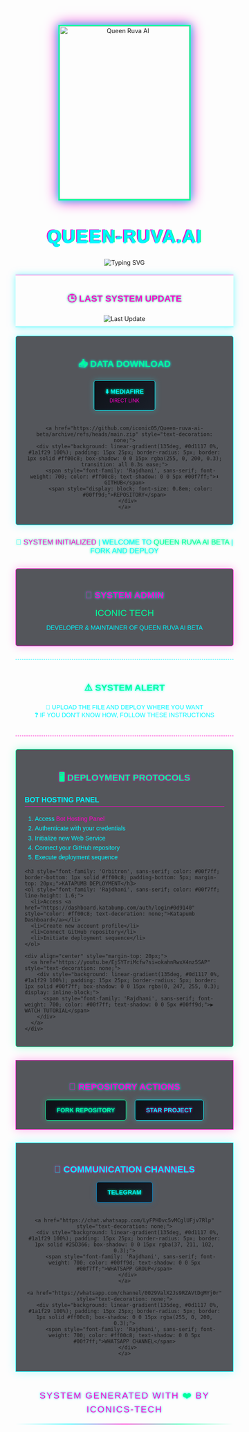 <p align="center">
  <img src="https://files.catbox.moe/5i2kcn.png" alt="Queen Ruva AI" width="300" height="400" style="border: 3px solid #00ff9d; box-shadow: 0 0 15px #00f7ff, 0 0 30px #ff00c8;" />
</p>

<h1 align="center" style="font-family: 'Orbitron', sans-serif; font-size: 3em; color: #00f7ff; text-shadow: 0 0 10px #00ff9d, 0 0 20px #ff00c8; letter-spacing: 2px; animation: glitch 1s linear infinite;">QUEEN-RUVA.AI</h1>

<p align="center">
  <img src="https://readme-typing-svg.demolab.com?font=Orbitron&weight=900&size=26&duration=4000&pause=1000&color=00F7FF&background=000000&center=true&vCenter=true&width=435&lines=MY+NAME+IS+ICONIC+TECH;CREATED+QUEEN+RUVA+AI;FORK+ME+AND+ENJOY!&repeat=true" alt="Typing SVG" />
</p>

<div align="center" style="border-top: 1px solid #ff00c8; border-bottom: 1px solid #00f7ff; padding: 10px; margin: 20px 0; box-shadow: 0 0 15px rgba(0, 247, 255, 0.5);">
  <h2 style="font-family: 'Rajdhani', sans-serif; color: #ff00c8; text-shadow: 0 0 5px #00ff9d;">🕒 LAST SYSTEM UPDATE</h2>
  <img src="https://img.shields.io/github/last-commit/iconic05/Queen-ruva-ai-beta?style=for-the-badge&label=SYNC%20COMPLETE&color=00ff9d&labelColor=0d1117&logo=data:image/svg+xml;base64,PHN2ZyB4bWxucz0iaHR0cDovL3d3dy53My5vcmcvMjAwMC9zdmciIHdpZHRoPSIyNCIgaGVpZ2h0PSIyNCIgdmlld0JveD0iMCAwIDI0IDI0IiBmaWxsPSJub25lIiBzdHJva2U9IiMwMGZmOWQiIHN0cm9rZS13aWR0aD0iMiIgc3Ryb2tlLWxpbmVjYXA9InJvdW5kIiBzdHJva2UtbGluZWpvaW49InJvdW5kIj48cGF0aCBkPSJNMjEgMTJhOSA5IDAgMSAxLTYuMjE5LTguNTYiLz48cGF0aCBkPSJNMTIgMnYxMGw0LTQiLz48L3N2Zz4=" alt="Last Update" />
</div>

<div align="center" style="background: rgba(13, 17, 23, 0.7); padding: 20px; border-radius: 5px; border: 1px solid #00f7ff; box-shadow: 0 0 20px rgba(0, 247, 255, 0.3); margin: 20px 0;">
  <h2 style="font-family: 'Rajdhani', sans-serif; color: #00ff9d; text-shadow: 0 0 5px #00f7ff;">📥 DATA DOWNLOAD</h2>
  
  <div style="display: flex; justify-content: center; gap: 20px; flex-wrap: wrap;">
    <a href="https://www.mediafire.com/file/25q29nxq3nyuom0/QUEEN_RUVA_AI_updat_%25F0%259F%2594%258D%25E2%259C%2585.zip/file" style="text-decoration: none;">
      <div style="background: linear-gradient(135deg, #0d1117 0%, #1a1f29 100%); padding: 15px 25px; border-radius: 5px; border: 1px solid #00f7ff; box-shadow: 0 0 15px rgba(0, 247, 255, 0.3); transition: all 0.3s ease;">
        <span style="font-family: 'Rajdhani', sans-serif; font-weight: 700; color: #00f7ff; text-shadow: 0 0 5px #00ff9d;">⬇️ MEDIAFIRE</span>
        <span style="display: block; font-size: 0.8em; color: #ff00c8;">DIRECT LINK</span>
      </div>
    </a>
    
    <a href="https://github.com/iconic05/Queen-ruva-ai-beta/archive/refs/heads/main.zip" style="text-decoration: none;">
      <div style="background: linear-gradient(135deg, #0d1117 0%, #1a1f29 100%); padding: 15px 25px; border-radius: 5px; border: 1px solid #ff00c8; box-shadow: 0 0 15px rgba(255, 0, 200, 0.3); transition: all 0.3s ease;">
        <span style="font-family: 'Rajdhani', sans-serif; font-weight: 700; color: #ff00c8; text-shadow: 0 0 5px #00f7ff;">⬇️ GITHUB</span>
        <span style="display: block; font-size: 0.8em; color: #00ff9d;">REPOSITORY</span>
      </div>
    </a>
  </div>
</div>

<div align="center" style="margin: 30px 0;">
  <p style="font-family: 'Rajdhani', sans-serif; color: #00f7ff; text-shadow: 0 0 5px #00ff9d; font-size: 1.2em;">
    💾 <span style="color: #ff00c8;">SYSTEM INITIALIZED</span> | WELCOME TO <span style="color: #00ff9d;">QUEEN RUVA AI BETA</span> | FORK AND DEPLOY
  </p>
</div>

<div align="center" style="background: rgba(13, 17, 23, 0.7); padding: 20px; border-radius: 5px; border: 1px solid #ff00c8; box-shadow: 0 0 20px rgba(255, 0, 200, 0.3); margin: 20px 0;">
  <h2 style="font-family: 'Rajdhani', sans-serif; color: #ff00c8; text-shadow: 0 0 5px #00f7ff;">👤 SYSTEM ADMIN</h2>
  <p style="font-family: 'Orbitron', sans-serif; color: #00ff9d; font-size: 1.5em; margin: 10px 0;">
    <span style="animation: flicker 2s infinite alternate;">ICONIC TECH</span>
  </p>
  <p style="font-family: 'Rajdhani', sans-serif; color: #00f7ff; font-size: 1em;">
    DEVELOPER & MAINTAINER OF QUEEN RUVA AI BETA
  </p>
</div>

<div align="center" style="margin: 30px 0; padding: 20px; border-top: 1px dashed #00f7ff; border-bottom: 1px dashed #ff00c8;">
  <h2 style="font-family: 'Rajdhani', sans-serif; color: #00ff9d; text-shadow: 0 0 5px #00f7ff;">⚠️ SYSTEM ALERT</h2>
  <p style="font-family: 'Rajdhani', sans-serif; color: #00f7ff;">
    🚀 UPLOAD THE FILE AND DEPLOY WHERE YOU WANT<br>
    ❓ IF YOU DON'T KNOW HOW, FOLLOW THESE INSTRUCTIONS
  </p>
</div>

<div align="center" style="background: rgba(13, 17, 23, 0.7); padding: 20px; border-radius: 5px; border: 1px solid #00ff9d; box-shadow: 0 0 20px rgba(0, 255, 157, 0.3); margin: 20px 0;">
  <h2 style="font-family: 'Rajdhani', sans-serif; color: #00ff9d; text-shadow: 0 0 5px #ff00c8;">🖥 DEPLOYMENT PROTOCOLS</h2>
  
  <div style="text-align: left; max-width: 800px; margin: 0 auto;">
    <h3 style="font-family: 'Orbitron', sans-serif; color: #00f7ff; border-bottom: 1px solid #ff00c8; padding-bottom: 5px;">BOT HOSTING PANEL</h3>
    <ol style="font-family: 'Rajdhani', sans-serif; color: #00f7ff; line-height: 1.6;">
      <li>Access <a href="https://bot-hosting.net/?aff=1274828280750407803" style="color: #ff00c8; text-decoration: none;">Bot Hosting Panel</a></li>
      <li>Authenticate with your credentials</li>
      <li>Initialize new Web Service</li>
      <li>Connect your GitHub repository</li>
      <li>Execute deployment sequence</li>
    </ol>
    
    <h3 style="font-family: 'Orbitron', sans-serif; color: #00f7ff; border-bottom: 1px solid #ff00c8; padding-bottom: 5px; margin-top: 20px;">KATAPUMB DEPLOYMENT</h3>
    <ol style="font-family: 'Rajdhani', sans-serif; color: #00f7ff; line-height: 1.6;">
      <li>Access <a href="https://dashboard.katabump.com/auth/login#0d9140" style="color: #ff00c8; text-decoration: none;">Katapumb Dashboard</a></li>
      <li>Create new account profile</li>
      <li>Connect GitHub repository</li>
      <li>Initiate deployment sequence</li>
    </ol>
    
    <div align="center" style="margin-top: 20px;">
      <a href="https://youtu.be/EjSYTriMcfw?si=okahnRwxX4nz5SAP" style="text-decoration: none;">
        <div style="background: linear-gradient(135deg, #0d1117 0%, #1a1f29 100%); padding: 15px 25px; border-radius: 5px; border: 1px solid #00f7ff; box-shadow: 0 0 15px rgba(0, 247, 255, 0.3); display: inline-block;">
          <span style="font-family: 'Rajdhani', sans-serif; font-weight: 700; color: #00f7ff; text-shadow: 0 0 5px #00ff9d;">▶️ WATCH TUTORIAL</span>
        </div>
      </a>
    </div>
  </div>
</div>

<div align="center" style="margin: 30px 0; padding: 20px; background: rgba(13, 17, 23, 0.7); border: 1px solid #ff00c8; box-shadow: 0 0 20px rgba(255, 0, 200, 0.3);">
  <h2 style="font-family: 'Rajdhani', sans-serif; color: #ff00c8; text-shadow: 0 0 5px #00f7ff;">📌 REPOSITORY ACTIONS</h2>
  <div style="display: flex; justify-content: center; gap: 20px; flex-wrap: wrap; margin-top: 15px;">
    <a href="https://github.com/iconic05/Queen-ruva-ai-beta/fork" style="text-decoration: none;">
      <div style="background: linear-gradient(135deg, #0d1117 0%, #1a1f29 100%); padding: 15px 25px; border-radius: 5px; border: 1px solid #00ff9d; box-shadow: 0 0 15px rgba(0, 255, 157, 0.3);">
        <span style="font-family: 'Rajdhani', sans-serif; font-weight: 700; color: #00ff9d; text-shadow: 0 0 5px #00f7ff;">FORK REPOSITORY</span>
      </div>
    </a>
    <a href="https://github.com/iconic05/Queen-ruva-ai-beta/stargazers" style="text-decoration: none;">
      <div style="background: linear-gradient(135deg, #0d1117 0%, #1a1f29 100%); padding: 15px 25px; border-radius: 5px; border: 1px solid #00f7ff; box-shadow: 0 0 15px rgba(0, 247, 255, 0.3);">
        <span style="font-family: 'Rajdhani', sans-serif; font-weight: 700; color: #00f7ff; text-shadow: 0 0 5px #ff00c8;">STAR PROJECT</span>
      </div>
    </a>
  </div>
</div>

<div align="center" style="margin: 30px 0; padding: 20px; background: rgba(13, 17, 23, 0.7); border: 1px solid #00f7ff; box-shadow: 0 0 20px rgba(0, 247, 255, 0.3);">
  <h2 style="font-family: 'Rajdhani', sans-serif; color: #00f7ff; text-shadow: 0 0 5px #ff00c8;">📡 COMMUNICATION CHANNELS</h2>
  
  <div style="display: flex; justify-content: center; gap: 20px; flex-wrap: wrap; margin-top: 15px;">
    <a href="https://t.me/kinetech06" style="text-decoration: none;">
      <div style="background: linear-gradient(135deg, #0d1117 0%, #1a1f29 100%); padding: 15px 25px; border-radius: 5px; border: 1px solid #0088cc; box-shadow: 0 0 15px rgba(0, 136, 204, 0.3);">
        <span style="font-family: 'Rajdhani', sans-serif; font-weight: 700; color: #00f7ff; text-shadow: 0 0 5px #00ff9d;">TELEGRAM</span>
      </div>
    </a>
    
    <a href="https://chat.whatsapp.com/LyFPHDvc5vMCglUFjv7Rlp" style="text-decoration: none;">
      <div style="background: linear-gradient(135deg, #0d1117 0%, #1a1f29 100%); padding: 15px 25px; border-radius: 5px; border: 1px solid #25D366; box-shadow: 0 0 15px rgba(37, 211, 102, 0.3);">
        <span style="font-family: 'Rajdhani', sans-serif; font-weight: 700; color: #00ff9d; text-shadow: 0 0 5px #00f7ff;">WHATSAPP GROUP</span>
      </div>
    </a>
    
    <a href="https://whatsapp.com/channel/0029ValX2Js9RZAVtDgMYj0r" style="text-decoration: none;">
      <div style="background: linear-gradient(135deg, #0d1117 0%, #1a1f29 100%); padding: 15px 25px; border-radius: 5px; border: 1px solid #ff00c8; box-shadow: 0 0 15px rgba(255, 0, 200, 0.3);">
        <span style="font-family: 'Rajdhani', sans-serif; font-weight: 700; color: #ff00c8; text-shadow: 0 0 5px #00f7ff;">WHATSAPP CHANNEL</span>
      </div>
    </a>
  </div>
</div>

<div align="center" style="margin-top: 40px;">
  <p style="font-family: 'Orbitron', sans-serif; color: #ff00c8; text-shadow: 0 0 5px #00f7ff; font-size: 1.5em; letter-spacing: 2px;">
    SYSTEM GENERATED WITH <span style="color: #00ff9d;">❤️</span> BY ICONICS-TECH
  </p>
  <div style="height: 2px; background: linear-gradient(90deg, transparent, #00f7ff, #ff00c8, #00ff9d, transparent); margin: 10px 0;"></div>
</div>

<style>
  @keyframes glitch {
    0% { text-shadow: 0.05em 0 0 #00ff9d, -0.05em -0.025em 0 #ff00c8, -0.025em 0.05em 0 #00f7ff; }
    14% { text-shadow: 0.05em 0 0 #00ff9d, -0.05em -0.025em 0 #ff00c8, -0.025em 0.05em 0 #00f7ff; }
    15% { text-shadow: -0.05em -0.025em 0 #00ff9d, 0.025em 0.025em 0 #ff00c8, -0.05em -0.05em 0 #00f7ff; }
    49% { text-shadow: -0.05em -0.025em 0 #00ff9d, 0.025em 0.025em 0 #ff00c8, -0.05em -0.05em 0 #00f7ff; }
    50% { text-shadow: 0.025em 0.05em 0 #00ff9d, 0.05em 0 0 #ff00c8, 0 -0.05em 0 #00f7ff; }
    99% { text-shadow: 0.025em 0.05em 0 #00ff9d, 0.05em 0 0 #ff00c8, 0 -0.05em 0 #00f7ff; }
    100% { text-shadow: -0.025em 0 0 #00ff9d, -0.025em -0.025em 0 #ff00c8, -0.025em -0.05em 0 #00f7ff; }
  }
  
  @keyframes flicker {
    0%, 19%, 21%, 23%, 25%, 54%, 56%, 100% { opacity: 1; }
    20%, 22%, 24%, 55% { opacity: 0.5; }
  }
</style>
